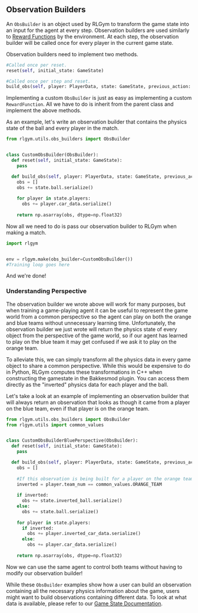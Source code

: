 ## Observation Builders
An `ObsBuilder` is an object used by RLGym to transform the game state into an input for the agent at every step. Observation builders are used similarly to [Reward Functions](https://rlgym.github.io/docs-page.html#reward-functions)
by the environment. At each step, the observation builder will be called once for every player in the current game state.

Observation builders need to implement two methods.
```python
#Called once per reset.
reset(self, initial_state: GameState)

#Called once per step and reset.
build_obs(self, player: PlayerData, state: GameState, previous_action: np.ndarray) -> any
```

Implementing a custom `ObsBuilder` is just as easy as implementing a custom `RewardFunction`. All we have to do is inherit from the parent class and implement the above methods.

As an example, let's write an observation builder that contains the physics state of the ball and every player in the match.
```python
from rlgym.utils.obs_builders import ObsBuilder


class CustomObsBuilder(ObsBuilder):
  def reset(self, initial_state: GameState):
    pass

  def build_obs(self, player: PlayerData, state: GameState, previous_action: np.ndarray) -> any:
    obs = []
    obs += state.ball.serialize()
    
    for player in state.players:
      obs += player.car_data.serialize()
    
    return np.asarray(obs, dtype=np.float32)
```

Now all we need to do is pass our observation builder to RLGym when making a match.
```python
import rlgym


env = rlgym.make(obs_builder=CustomObsBuilder())
#Training loop goes here
```
And we're done!

### Understanding Perspective
The observation builder we wrote above will work for many purposes, but when training a game-playing agent it can be useful to represent the game world from a common perspective so the agent can play on both the orange and blue teams without unnecessary learning time. Unfortunately, the observation builder we just wrote will return the physics state of every object from the perspective of the game world, so if our agent has learned to play on the blue team it may get confused if we ask it to play on the orange team.

To alleviate this, we can simply transform all the physics data in every game object to share a common perspective. While this would be expensive to do in Python, RLGym computes these transformations in C++ when constructing the gamestate in the Bakkesmod plugin. You can access them directly as the "inverted" physics data for each player and the ball.

Let's take a look at an example of implementing an observation builder that will always return an observation that looks as though it came from a player on the blue team, even if that player is on the orange team.

```python
from rlgym.utils.obs_builders import ObsBuilder
from rlgym.utils import common_values


class CustomObsBuilderBluePerspective(ObsBuilder):
  def reset(self, initial_state: GameState):
    pass

  def build_obs(self, player: PlayerData, state: GameState, previous_action: np.ndarray) -> any:
    obs = []
    
    #If this observation is being built for a player on the orange team, we need to invert all the physics data we use.
    inverted = player.team_num == common_values.ORANGE_TEAM
    
    if inverted:
      obs += state.inverted_ball.serialize()
    else:
      obs += state.ball.serialize()
      
    for player in state.players:
      if inverted:
        obs += player.inverted_car_data.serialize()
      else:
        obs += player.car_data.serialize()
    
    return np.asarray(obs, dtype=np.float32)
```

Now we can use the same agent to control both teams without having to modify our observation builder!

While these `ObsBuilder` examples show how a user can build an observation containing all the necessary physics information about the game, users might want to build observations containing different data. To look at what data is available, please refer to our [Game State Documentation]().
